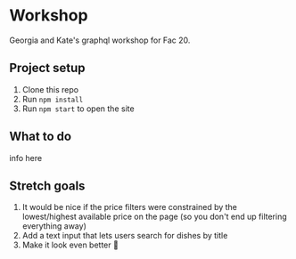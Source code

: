 # Workshop

Georgia and Kate's graphql workshop for Fac 20.

## Project setup

1. Clone this repo
1. Run `npm install`
1. Run `npm start` to open the site

## What to do

info here

## Stretch goals

1. It would be nice if the price filters were constrained by the lowest/highest available price on the page (so you don't end up filtering everything away)
1. Add a text input that lets users search for dishes by title
1. Make it look even better 💅
